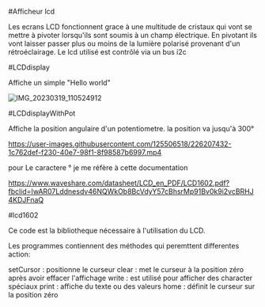 #Afficheur lcd

Les ecrans LCD fonctionnent grace à une multitude de cristaux qui vont se mettre à pivoter lorsqu'ils sont soumis à un champ électrique. En pivotant ils vont laisser passer plus ou moins de la lumière polarisé provenant d'un rétroéclairage. Le lcd utilisé est contrôlé via un bus i2c


#LCDdisplay

Affiche un simple "Hello world"

![IMG_20230319_110524912](https://user-images.githubusercontent.com/125506518/226207083-462376cf-634b-4ab2-af37-8760bd1f3d4f.jpg)


#LCDdisplayWithPot

Affiche la position angulaire d'un potentiometre. la position va jusqu'à 300°

https://user-images.githubusercontent.com/125506518/226207432-1c762def-f230-40e7-98f1-8f98587b6997.mp4

pour Le caractere ° je me réfère à cette documentation 

https://www.waveshare.com/datasheet/LCD_en_PDF/LCD1602.pdf?fbclid=IwAR07Lddnesdv46NQWkOb8BcVdyY57cBhsrMp91Bv0k9i2vcBRHJ4KDJFnaQ



#lcd1602

Ce code est la bibliotheque nécessaire à l'utilisation du LCD.

Les programmes contiennent des méthodes qui peremttent differentes action:

setCursor : positionne le curseur 
clear : met le curseur à la position zéro après avoir effacer l'affichage 
write : est utilisé pour afficher des character spéciaux
print : affiche du texte ou des valeurs 
home : définit le curseur sur la position zéro


